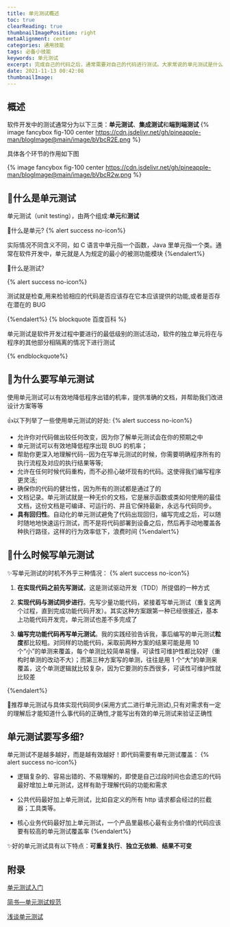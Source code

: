 ```yaml
---
title: 单元测试概述
toc: true
clearReading: true
thumbnailImagePosition: right
metaAlignment: center
categories: 通用技能
tags: 必备小技能
keywords: 单元测试
excerpt: 完成自己的代码之后，通常需要对自己的代码进行测试。大家常说的单元测试是什么东西？
date: 2021-11-13 00:42:08
thumbnailImage:
---
```


<!-- toc -->

## 概述

软件开发中的测试通常分为以下三类：**单元测试**、**集成测试**和**端到端测试**
{% image fancybox fig-100  center https://cdn.jsdelivr.net/gh/pineapple-man/blogImage@main/image/bVbcR2E.png %}

具体各个环节的作用如下图

{% image fancybox fig-100  center https://cdn.jsdelivr.net/gh/pineapple-man/blogImage@main/image/bVbcR2w.png %}

## :thinking:什么是单元测试

单元测试（unit testing），由两个组成:**单元**和**测试**

:thinking:什么是单元?
{% alert success no-icon%}

实际情况不同含义不同，如 C 语言中单元指一个函数，Java 里单元指一个类。通常在软件开发中，单元就是人为规定的最小的被测功能模块
{%endalert%}

:thinking:什么是测试?

{% alert success no-icon%}

测试就是检查,用来检验相应的代码是否应该存在它本应该提供的功能,或者是否存在潜在的 BUG

{%endalert%}
{% blockquote 百度百科  %}

单元测试是软件开发过程中要进行的最低级别的测试活动，软件的独立单元将在与程序的其他部分相隔离的情况下进行测试

{% endblockquote%}

## :thinking:为什么要写单元测试

使用单元测试可以有效地降低程序出错的机率，提供准确的文档，并帮助我们改进设计方案等等

:+1:以下列举了一些使用单元测试的好处:
{% alert success no-icon%}

- 允许你对代码做出较任何改变，因为你了解单元测试会在你的预期之中
- 单元测试可以有效地降低程序出现 BUG 的机率；
- 帮助你更深入地理解代码--因为在写单元测试的时候，你需要明确程序所有的执行流程及对应的执行结果等等;
- 允许在任何时候代码重构，而不必担心破坏现有的代码。这使得我们编写程序更灵活;
- 确保你的代码的健壮性，因为所有的测试都是通过了的
- 文档记录。单元测试就是一种无价的文档，它是展示函数或类如何使用的最佳文档，这份文档是可编译、可运行的、并且它保持最新，永远与代码同步。
- **具有回归性**。自动化的单元测试避免了代码出现回归，编写完成之后，可以随时随地地快速运行测试，而不是将代码部署到设备之后，然后再手动地覆盖各种执行路径，这样的行为效率低下，浪费时间
  {%endalert%}

## :thinking:什么时候写单元测试

:sparkles:写单元测试的时机不外乎三种情况：
{% alert success no-icon%}

1. **在实现代码之前先写测试**，这是测试驱动开发（TDD）所提倡的一种方式

2. **实现代码与测试同步进行**。先写少量功能代码，紧接着写单元测试（重复这两个过程，直到完成功能代码开发）。其实这种方案跟第一种已经很接近，基本上功能代码开发完，单元测试也差不多完成了

3. **编写完功能代码再写单元测试**。我的实践经验告诉我，事后编写的单元测试**粒度**都比较粗。对同样的功能代码，采取前两种方案的结果可能是用 10 个“小”的单测来覆盖，每个单测比较简单易懂，可读性可维护性都比较好（重构时单测的改动不大）；而第三种方案写的单测，往往是用 1 个“大”的单测来覆盖，这个单测逻辑就比较复杂，因为它要测的东西很多，可读性可维护性就比较差

{%endalert%}

:older_man:推荐单元测试与具体实现代码同步(采用方式二进行单元测试),只有对需求有一定的理解后才能知道什么事代码的正确性,才能写出有效的单元测试来验证正确性

## 单元测试要写多细?

单元测试不是越多越好，而是越有效越好！即代码需要有单元测试覆盖：
{% alert success no-icon%}

- 逻辑复杂的、容易出错的、不易理解的，即使是自己过段时间也会遗忘的代码最好增加上单元测试，这样有助于理解代码的功能和需求

- 公共代码最好加上单元测试，比如自定义的所有 http 请求都会经过的拦截器；工具类等。

- 核心业务代码最好加上单元测试，一个产品里最核心最有业务价值的代码应该要有较高的单元测试覆盖率
  {%endalert%}

:sparkles:好的单元测试具有以下特点：**可重复执行**、**独立无依赖**、**结果不可变**

## 附录

[单元测试入门](https://segmentfault.com/a/1190000015421734)

[简书—单元测试规范](https://www.jianshu.com/p/37ffeef5ee5b?spm=a2c6h.12873639.0.0.50457912GCQtSv)

[浅谈单元测试](https://www.pdai.tech/md/develop/ut/dev-ut-unit-test.html)
